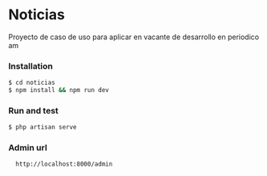 # Noticias

Proyecto de caso de uso para aplicar en vacante de desarrollo en periodico am

### Installation

```sh
$ cd noticias
$ npm install && npm run dev
```

### Run and test

```sh
$ php artisan serve

```

### Admin url

```sh
  http://localhost:8000/admin
  
```
